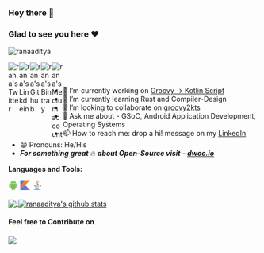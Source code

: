 ### Hey there :wave:
### Glad to see you here :heart:

<p align="left"> <img src="https://komarev.com/ghpvc/?username=ranaaditya&label=Views&color=blue&style=plastic" alt="ranaaditya" /> </p>


<a href="https://twitter.com/ranaaditya03">
  <img align="left" alt="rana's Twitter" width="22px" src="https://cdn.jsdelivr.net/npm/simple-icons@v3/icons/twitter.svg" />
</a>
<a href="https://linkedin.com/in/adityarananitt">
  <img align="left" alt="rana's Linkdein" width="22px" src="https://cdn.jsdelivr.net/npm/simple-icons@v3/icons/linkedin.svg" />
</a>
<a href="https://github.com/ranaaditya">
  <img align="left" alt="rana's Github" width="22px" src="https://cdn.jsdelivr.net/npm/simple-icons@v3/icons/github.svg" />
</a>
<a href="https://bintray.com/ranaaditya">
  <img align="left" alt="rana's Bintray" width="22px" src="https://cdn.jsdelivr.net/npm/simple-icons@3.13.0/icons/jfrog.svg" />
</a>

<a href="https://medium.com/@ranaaditya">
  <img align="left" alt="rana's Medium account" width="22px" src="https://cdn.jsdelivr.net/npm/simple-icons@3.13.0/icons/medium.svg" />
</a>

<br/>
<br/>


- 🔭 I’m currently working on [Groovy -> Kotlin Script](https://github.com/ranaaditya/groovy2kts)
- 🌱 I’m currently learning Rust and Compiler-Design
- 👯 I’m looking to collaborate on [groovy2kts](https://github.com/ranaaditya/groovy2kts)
- 💬 Ask me about - GSoC, Android Application Development, Operating Systems
- 📫 How to reach me: drop a hi! message on my [LinkedIn](https://linkedin.com/in/adityarananitt)
- 😄 Pronouns: He/His
- ***For something great*** :fire: ***about Open-Source visit*** ***- [dwoc.io](https://dwoc.io)***


**Languages and Tools:**  

<code><img height="20" src="https://raw.githubusercontent.com/github/explore/80688e429a7d4ef2fca1e82350fe8e3517d3494d/topics/android/android.png"></code>
<code><img height="20" src="https://raw.githubusercontent.com/github/explore/80688e429a7d4ef2fca1e82350fe8e3517d3494d/topics/kotlin/kotlin.png"></code>
<code><img height="20" src="https://raw.githubusercontent.com/github/explore/80688e429a7d4ef2fca1e82350fe8e3517d3494d/topics/java/java.png"></code>

<a href="https://github.com/ranaaditya">
  <img align="center" src="https://github-readme-stats.vercel.app/api/top-langs/?username=ranaaditya&theme=light&hide_langs_below=1" />
</a>
<a href="https://github.com/ranaaditya">
 <img align="center" src="https://github-readme-stats.vercel.app/api?username=ranaaditya&show_icons=true&theme=light&line_height=27" alt="ranaaditya's github stats"/>
</a>
<h4>Feel free to Contribute on </h4>
<a href="https://github.com/ranaaditya/groovy2kts">
  <img align="center" src="https://github-readme-stats.vercel.app/api/pin/?username=ranaaditya&repo=groovy2kts&theme=light" />
</a>
